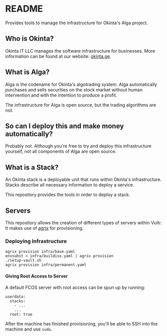 # README

Provides tools to manage the infrastructure for Okinta's Alga project.

## Who is Okinta?

Okinta IT LLC manages the software infrastructure for businesses. More
information can be found at our website: [okinta.ge](https://okinta.ge/).

## What is Alga?

Alga is the codename for Okinta's algotrading system. Alga automatically
purchases and sells securities on the stock market without human intervention
and with the intention to produce a profit.

The infrastructure for Alga is open source, but the trading algorithms are not.

## So can I deploy this and make money automatically?

Probably not. Although you're free to try and deploy this infrastructure
yourself, not all components of Alga are open source.

## What is a Stack?

An Okinta stack is a deployable unit that runs within Okinta's infrastructure.
Stacks describe all necessary information to deploy a service.

This repository provides the tools in order to deploy a stack.

## Servers

This repository allows the creation of different types of servers within Vultr.
It makes use of [agrix](https://github.com/okinta/agrix) for provisioning.

### Deploying Infrastructure

    agrix provision infra/base.yaml
    envsubst < infra/buildiso.yaml | agrix provision
    ./setup-vault.sh
    agrix provision infra/permanent.yaml

#### Giving Root Access to Server

A default FCOS server with root access can be spun up by running:

    userdata:
      stacks:
        - ...
        ...
      root: true

After the machine has finished provisioning, you'll be able to SSH into the
machine and use `sudo`.
